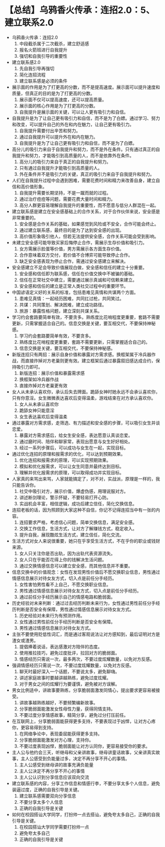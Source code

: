 # 【总结】乌鸦香火传承：连招2.0：5、建立联系2.0

-   乌鸦香火传承：连招2.0
    1.  中段截杀属于二次截杀，建立舒适感
    2.  报名火箭班进行自我提升
    3.  强切和自我引导的重要性
-   建立联系感2.0
    1.  先自我引导再强切
    2.  简化连招流程
    3.  建立联系感是必须的条件
-   展示面的作用是为了打更高的分数，而不是提高速度。展示面可以提升速度和质量，但真正的目的是为了打更高的分数。
    1.  展示面不仅可以提高速度，还可以提高质量。
    2.  展示面的核心作用是为了打更高的分数。
    3.  自我提升是展示面的关键，可以让人更有吸引力和自信。
-   自我提升是为了让自己更有吸引力和自信，而不是为了白嫖。通过学习、努力和改变，可以提升自己的外在和内在魅力，让自己更有吸引力。
    1.  自我提升需要付出辛苦和努力。
    2.  通过自我提升可以提升外在和内在魅力。
    3.  自我提升是为了让自己更有吸引力和自信，而不是为了白嫖。
-   高分儿的吸引力来自于自我提升和努力，而不是外在条件。只有通过真正的自我提升和努力，才能吸引到高质量的人，而不是依靠外在条件。
    1.  高分儿的吸引力来自于真正的自我提升和努力。
    2.  只有通过自我提升才能吸引到高质量的人。
    3.  外在条件并不是吸引力的关键，真正的吸引力来自于自我提升和努力。
-   人们在自我提升过程中会遇到困难，需要花费时间和精力来改善自身，建立自信和高价值形象。
    1.  自我提升需要长期坚持，不是一蹴而就的过程。
    2.  通过治疗痘痘等问题，需要花费大量时间和精力。
    3.  高分人群更容易理解自我提升的重要性，而不愿意与低分人群混在一起。
-   建立联系感是建立在安全感基础上的合作关系，对于合作伙伴来说，安全感是非常重要的。
    1.  安全感是合作关系的基础，如果感觉到风险或不安全，合作可能会终止。
    2.  通过建立联系感，最终目的是为了达到安全感的出现。
    3.  高价值形象吸引他人，但若无法提供安全感，合作关系可能会受到影响。
-   未建立安全感可能导致买家后悔停止合作，需展示生存价值和吸引力。
    1.  女方需展示脸蛋等价值，男方需展示各方面生存价值。
    2.  合作意味着双方交付，若价值不合博弈可能导致停止合作。
    3.  缺乏安全感表现为停止合作，需通过安全感建立来解决。
-   安全感建立不足会导致价值展现白做，安全感和信任的建立十分重要。
    1.  安全感和信任即为联系感，信任在价值交换中不被骗的基础。
    2.  信任在正常社交中建立，需要通过展示真诚和可信赖来建立。
    3.  安全感和信任的建立是正常人类社交过程中的重要环节。
-   中国谚语定义好的关系的标准，包括患难见真情和共谋两个方面。
    1.  患难见真情：一起经历困难，共同扛过枪，共同笑过。
    2.  共谋：共同策划、解决困难，建立成功路径。
    3.  旅游：暴露性格问题，建立深刻共谋关系。
-   学习约会套路要简单有效，不要贪多。熟练度比花哨程度更重要，套路不需要更新，只需掌握适合自己的。信息交换是关键，要互相交代，不要保持神秘感。
    1.  学习约会套路要简单有效，不要贪多。
    2.  熟练度比花哨程度更重要，套路不需要更新，只需掌握适合自己的。
    3.  信息交换是关键，要互相交代，不要保持神秘感。
-   新版连招只有两招：展示自身价值和暴露对方需求感。换框架属于冷兵器作战，而直接炸掉对方老巢则更有效。建立框架后通过暴露叙旧感达成合约，保持吸引力即可。
    1.  新版连招：展示价值和暴露需求感
    2.  换框架如冷兵器作战
    3.  直接炸掉对方老巢更有效
-   女人从未承认喜欢你，承认后失去牌面。跪舔女神时她永远不会承认喜欢你，只有你意淫。女生微微表达喜欢后变得温柔，游戏结束在对方承认喜欢你。
    1.  女人从未承认喜欢你
    2.  跪舔女神只能意淫
    3.  女生表达喜欢后变得温柔
-   通过暴露对方需求感，走筛选、有力描述和安全感的步骤，可以吸引女生并谈恋爱。
    1.  暴露对方需求感后，给女生安全感，表达愿意认真谈恋爱。
    2.  通过磨时间、陪伴和聊家常，表现出愿意与女生好好相处。
    3.  经过一系列步骤后，可以成功与女生在一起，实现目标。
-   通过优化连招的原理和报需求的优化，可以达到预期效果。
    1.  优化连招和报需求的原理，可以实现预期效果。
    2.  模拟和优化报需求，可以让女生同意并最终达到目标。
    3.  理解并优化报需求的原理，可以取得成功并实现目标。
-   人家真的来骂出来骂，人家就能搞定了，对不对，实战派，原理是一样的，我只能告诉你。
    1.  社交中吸引对方，展示价值，爆虚伪感，用理说服对方。
    2.  讲述断剑理论，警示怀疑，不要轻易打开心防。
    3.  实战机会丰富，相信逻辑，成功后建立信任，简化交换信息。
-   连招老板的话，因为照顾到大家这种不自信，你记不记得连招当中有一张的内容。
    1.  连招要求严格，考虑信心问题，简单交换信息，满足安全感。
    2.  交换工作信息，生活方式，让对方了解赚钱方式，稳定收入。
    3.  提升自我，展现酷炫生活方式，建立信任，简化交流。
-   生活方式对女人来说很重要，她只在乎享受生活方式，不在乎你的职业或钱财来源。
    1.  女人只关注你是否出轨，因为出轨代表资源流失。
    2.  女人只在乎能否花得上你的钱解决生活问题。
    3.  通过交换情感信息可以建立安全感，而其他信息并不重要。
-   信息交换中的价值观念：女性在发现男性价值后不愿交换职业信息，男性通过情感信息展示对待女友方式，切入点是前任分手经历。
    1.  女性害怕男性看不上自己，不愿交换职业信息。
    2.  男性通过情感信息展示对待女友方式，切入点是前任分手经历。
    3.  通过前任分手经历展示自己的情感电路和脆弱面。
-   历史经验对未来判断：通过过去经历判断未来行为，女性通过男性前任分手经历判断是否安全有保障，男性通过情感信息展示对待女友方式。
    1.  历史经验对未来行为有预测作用。
    2.  女性通过男性前任分手经历判断是否安全有保障。
    3.  男性通过情感信息展示对待女友方式。
-   主张不要使用贬低性词汇，而是通过客观说法让对方感知到，最后证明对方是渣女或渣男。
    1.  提倡捧着说话，表达感激对方陪伴的态度。
    2.  使用推拉技巧，避免过度批评，拉回对方的脆弱面。
    3.  情感经历只需说一次，最多两次，不要过度炫耀数量，以免对方反感。
-   强调情感经历只需说一次，不要过度炫耀数量，以免对方反感。
    1.  聊天时最好深入一个话题，不要说太多，避免聊嗨。
    2.  讲述家庭故事时要越讲越熟练，避免过度炫耀。
    3.  对于男女之间的炫耀行为要谨慎，避免被对方误解。
-   男女比例适中，讲故事要熟练，分享脆弱面激发同情心，提出要求更容易被接受。
    1.  讲故事越熟练越好，不要频繁编新故事。
    2.  分享脆弱面能激发女性母性力量，获得同情支持。
    3.  不要过度分享情感故事，精简分享，避免过分打压前任。
-   在互联网上，分享脆弱面能获得更多支持，不要表现过于凶悍，让对方心疼你，更容易得到支持。
    1.  在网络争论中，表现委屈能获得更多支持。
    2.  分享脆弱面能激发对方心理，支持你。
    3.  不要过度表现凶悍，脆弱面能让对方认同你，更容易接受你的要求。
-   主人公与他约会三天，听继母和父亲讲故事，继母讲童话故事，父亲讲真实故事，主人公感受到负能量过多，决定不再分享不开心的事情。
    1.  主人公感受到继母讲的故事充满负能量
    2.  主人公决定不再分享不开心的事情
    3.  主人公认识到分享信息应该双向交流
-   建立联系感的内容，分享工作信息和情感行李，不要分享太多个人信息，避免装逼过度，正确的自我引导是关键。
    1.  建立联系感需要双向分享信息
    2.  不要分享太多个人信息
    3.  正确的自我引导是关键
-   如何在校园搭讪大学同学，打扮帅一点去搭讪，避免夸太多自己，正确的自我引导是关键。
    1.  在校园搭讪大学同学需要打扮帅一点
    2.  避免夸太多自己
    3.  正确的自我引导是关键
